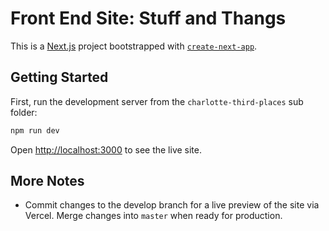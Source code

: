 # Front End Site: Stuff and Thangs

This is a [Next.js](https://nextjs.org/) project bootstrapped with [`create-next-app`](https://github.com/vercel/next.js/tree/canary/packages/create-next-app).

## Getting Started

First, run the development server from the `charlotte-third-places` sub folder:

```bash
npm run dev
```

Open [http://localhost:3000](http://localhost:3000) to see the live site.

## More Notes

- Commit changes to the develop branch for a live preview of the site via Vercel. Merge changes into `master` when ready for production.
